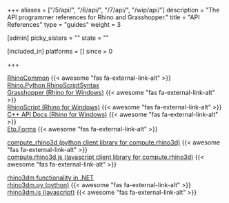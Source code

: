 +++
aliases = ["/5/api/", "/6/api/", "/7/api/", "/wip/api/"]
description = "The API programmer references for Rhino and Grasshopper."
title = "API References"
type = "guides"
weight = 3

[admin]
picky_sisters = ""
state = ""

[included_in]
platforms = []
since = 0

+++


<a href="/api/RhinoCommon" target="_blank">RhinoCommon</a> {{< awesome "fas fa-external-link-alt" >}}  
<a href="/api/rhinoscriptsyntax">Rhino.Python RhinoScriptSyntax</a>  
<a href="/api/grasshopper" target="_blank">Grasshopper (Rhino for Windows)</a> {{< awesome "fas fa-external-link-alt" >}}  
<a href="/api/rhinoscript" target="_blank">RhinoScript (Rhino for Windows)</a> {{< awesome "fas fa-external-link-alt" >}}  
<a href="/api/cpp" target="_blank">C++ API Docs (Rhino for Windows)</a> {{< awesome "fas fa-external-link-alt" >}}  
<a href="http://api.etoforms.picoe.ca/html/R_Project_EtoForms.htm" target="_blank">Eto.Forms</a> {{< awesome "fas fa-external-link-alt" >}}  

<a href="https://compute-rhino3d.readthedocs.io/en/latest/" target="_blank">compute_rhino3d (python client library for compute.rhino3d)</a> {{< awesome "fas fa-external-link-alt" >}}  
<a href="https://computerhino3djs.readthedocs.io/en/latest/" target="_blank">compute.rhino3d.js (javascript client library for compute.rhino3d)</a> {{< awesome "fas fa-external-link-alt" >}}  

<a href="/api/rhino3dm">rhino3dm functionality in .NET</a>  
<a href="https://mcneel.github.io/rhino3dm/python/api/index.html" target="_blank">rhino3dm.py (python)</a> {{< awesome "fas fa-external-link-alt" >}}   
<a href="https://mcneel.github.io/rhino3dm/javascript/api/index.html" target="_blank">rhino3dm.js (javascript)</a> {{< awesome "fas fa-external-link-alt" >}}
